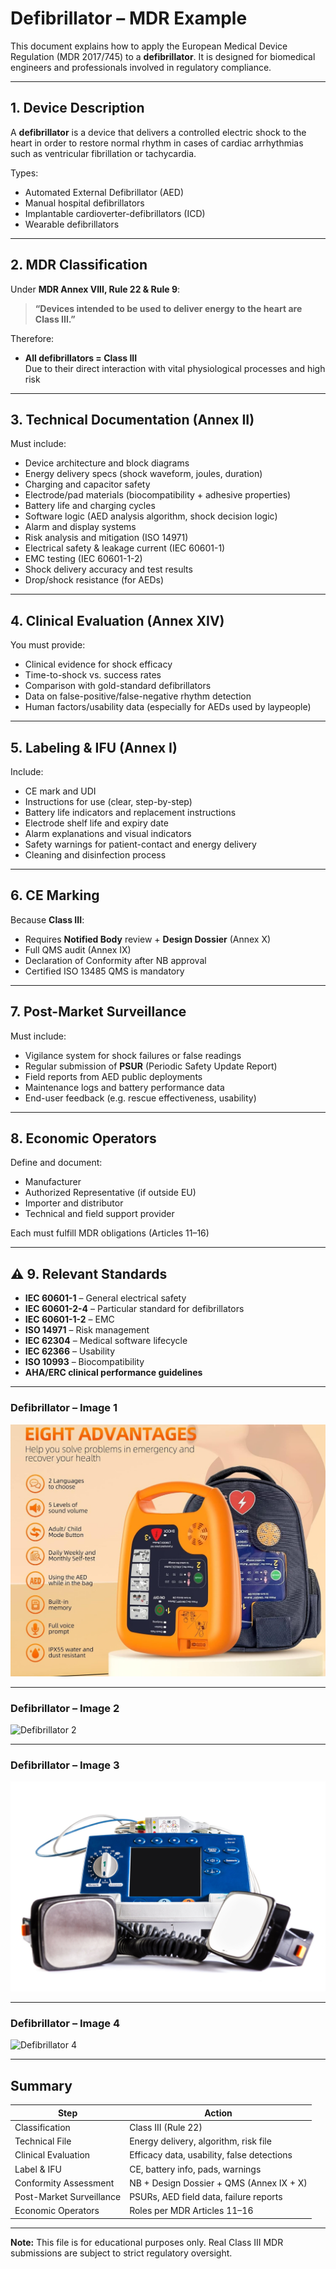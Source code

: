 # Defibrillator – MDR Example

This document explains how to apply the European Medical Device Regulation (MDR 2017/745) to a **defibrillator**. It is designed for biomedical engineers and professionals involved in regulatory compliance.

---

##  1. Device Description

A **defibrillator** is a device that delivers a controlled electric shock to the heart in order to restore normal rhythm in cases of cardiac arrhythmias such as ventricular fibrillation or tachycardia.

Types:
- Automated External Defibrillator (AED)
- Manual hospital defibrillators
- Implantable cardioverter-defibrillators (ICD)
- Wearable defibrillators

---

##  2. MDR Classification

Under **MDR Annex VIII, Rule 22 & Rule 9**:

> **“Devices intended to be used to deliver energy to the heart are Class III.”**

Therefore:
- **All defibrillators = Class III**  
  Due to their direct interaction with vital physiological processes and high risk

---

##  3. Technical Documentation (Annex II)

Must include:

- Device architecture and block diagrams
- Energy delivery specs (shock waveform, joules, duration)
- Charging and capacitor safety
- Electrode/pad materials (biocompatibility + adhesive properties)
- Battery life and charging cycles
- Software logic (AED analysis algorithm, shock decision logic)
- Alarm and display systems
- Risk analysis and mitigation (ISO 14971)
- Electrical safety & leakage current (IEC 60601-1)
- EMC testing (IEC 60601-1-2)
- Shock delivery accuracy and test results
- Drop/shock resistance (for AEDs)

---

##  4. Clinical Evaluation (Annex XIV)

You must provide:

- Clinical evidence for shock efficacy
- Time-to-shock vs. success rates
- Comparison with gold-standard defibrillators
- Data on false-positive/false-negative rhythm detection
- Human factors/usability data (especially for AEDs used by laypeople)

---

##  5. Labeling & IFU (Annex I)

Include:

- CE mark and UDI
- Instructions for use (clear, step-by-step)
- Battery life indicators and replacement instructions
- Electrode shelf life and expiry date
- Alarm explanations and visual indicators
- Safety warnings for patient-contact and energy delivery
- Cleaning and disinfection process

---

##  6. CE Marking

Because **Class III**:

- Requires **Notified Body** review + **Design Dossier** (Annex X)
- Full QMS audit (Annex IX)
- Declaration of Conformity after NB approval
- Certified ISO 13485 QMS is mandatory

---

##  7. Post-Market Surveillance

Must include:

- Vigilance system for shock failures or false readings
- Regular submission of **PSUR** (Periodic Safety Update Report)
- Field reports from AED public deployments
- Maintenance logs and battery performance data
- End-user feedback (e.g. rescue effectiveness, usability)

---

##  8. Economic Operators

Define and document:

- Manufacturer
- Authorized Representative (if outside EU)
- Importer and distributor
- Technical and field support provider

Each must fulfill MDR obligations (Articles 11–16)

---

## ⚠️ 9. Relevant Standards

- **IEC 60601-1** – General electrical safety  
- **IEC 60601-2-4** – Particular standard for defibrillators  
- **IEC 60601-1-2** – EMC  
- **ISO 14971** – Risk management  
- **IEC 62304** – Medical software lifecycle  
- **IEC 62366** – Usability  
- **ISO 10993** – Biocompatibility  
- **AHA/ERC clinical performance guidelines**

---
### Defibrillator – Image 1
![Defibrillator 1](../assets/images/defibrillator-1.jpg)

---

### Defibrillator – Image 2
![Defibrillator 2](../assets/images/defibrillator-2.jpg)

---

### Defibrillator – Image 3
![Defibrillator 3](../assets/images/defibrillator-3.jpg)

---

### Defibrillator – Image 4
![Defibrillator 4](../assets/images/defibrillator-4.jpg)

---

##  Summary

| Step                         | Action                                      |
|------------------------------|---------------------------------------------|
| Classification               | Class III (Rule 22)                         |
| Technical File               | Energy delivery, algorithm, risk file       |
| Clinical Evaluation          | Efficacy data, usability, false detections  |
| Label & IFU                  | CE, battery info, pads, warnings            |
| Conformity Assessment        | NB + Design Dossier + QMS (Annex IX + X)    |
| Post-Market Surveillance     | PSURs, AED field data, failure reports      |
| Economic Operators           | Roles per MDR Articles 11–16               |

---

**Note:** This file is for educational purposes only. Real Class III MDR submissions are subject to strict regulatory oversight.
